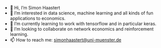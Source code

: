 - 👋 Hi, I’m Simon Haastert
- 👀 I’m interested in data science, machine learning and all kinds of fun applications to economics.
- 🌱 I’m currently learning to work with tensorflow and in particular keras.
- 💞️ I’m looking to collaborate on network economics and reinforcement learning.
- 📫 How to reach me: simonhaastert@uni-muenster.de

<!---
SimonHashtag/SimonHashtag is a ✨ special ✨ repository because its `README.md` (this file) appears on your GitHub profile.
You can click the Preview link to take a look at your changes.
--->
